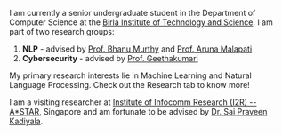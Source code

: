 I am currently a senior undergraduate student in the Department of Computer Science at the [Birla Institute of Technology and Science](https://www.bits-pilani.ac.in/). I am part of two research groups:
1. **NLP** - advised by [Prof. Bhanu Murthy](https://www.bits-pilani.ac.in/hyderabad/bhanumurthy/Profile) and [Prof. Aruna Malapati](https://universe.bits-pilani.ac.in/hyderabad/arunamalapati/Profile)
2. **Cybersecurity** - advised by [Prof. Geethakumari](https://universe.bits-pilani.ac.in/hyderabad/geethakumari/Profile)

My primary research interests lie in Machine Learning and Natural Language Processing. Check out the Research tab to know more!

I am a visiting researcher at [Institute of Infocomm Research (I2R) -- A*STAR](https://www.a-star.edu.sg/i2r), Singapore and am fortunate to be advised by [Dr. Sai Praveen Kadiyala](https://www.linkedin.com/in/kadiyala-sai-praveen-92131733/).